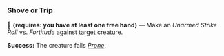 ### Shove or Trip

🔷 **(requires: you have at least one free hand)** — Make an *Unarmed Strike Roll* vs. *Fortitude* against target creature.

**Success:** The creature falls *[Prone]*.  

[Prone]: ../../Conditions/Prone.md

